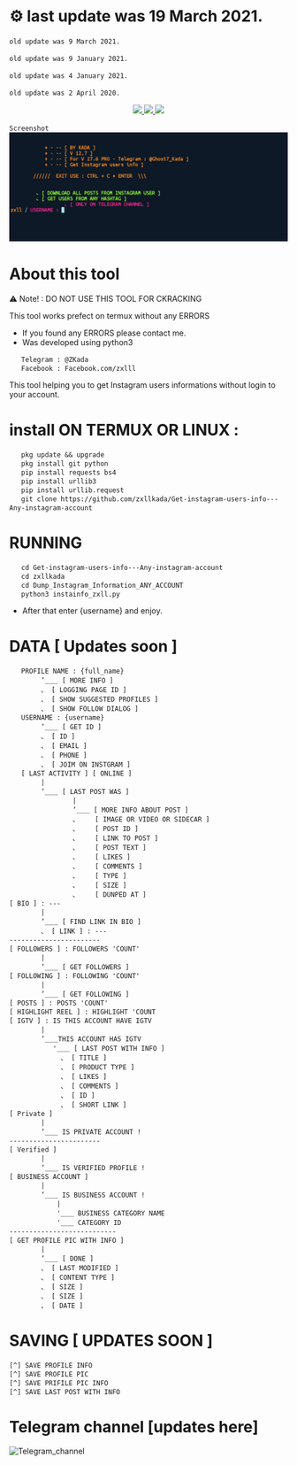 # ⚙ last update was 19 March 2021.

``old update was 9 March 2021.``

``old update was 9 January 2021.``

``old update was 4 January 2021.``

``old update was 2 April 2020.``

<p align="center">
   <a href="https://twitter.com/kada_soulayman">
      <img src="https://img.shields.io/twitter/follow/kada_soulayman?label=Follow">
   </a>
   <a href="https://github.com/zxllkada/Get-instagram-users-info---Any-instagram-account">
      <img src="https://img.shields.io/github/stars/zxllkada/Get-instagram-users-info---Any-instagram-account?style=social">
   </a>
   <a href="https://github.com/zxllkada">
      <img src="https://img.shields.io/github/followers/zxllkada?label=Follow&style=social">
   </a>
</p>

``Screenshot``
![zxllkada_TOLL](zxllkada/instainfo_zxll_sc.jpg)
# About this tool

:warning: Note! : DO NOT USE THIS TOOL FOR CKRACKING

This tool works prefect on termux without any ERRORS
* If you found any ERRORS please contact me.
* Was developed using python3

```
   Telegram : @ZKada
   Facebook : Facebook.com/zxlll
```

This tool helping you to get Instagram users informations without login to your account.


# install ON TERMUX OR LINUX :
```
   pkg update && upgrade
   pkg install git python
   pip install requests bs4 
   pip install urllib3
   pip install urllib.request
   git clone https://github.com/zxllkada/Get-instagram-users-info---Any-instagram-account
```

# RUNNING
```
   cd Get-instagram-users-info---Any-instagram-account
   cd zxllkada
   cd Dump_Instagram_Information_ANY_ACCOUNT
   python3 instainfo_zxll.py
```
* After that enter {username} and enjoy.


# DATA [ Updates soon ]
```
   PROFILE NAME : {full_name}
        ’＿＿ [ MORE INFO ]
        、 [ LOGGING PAGE ID ]
        、 [ SHOW SUGGESTED PROFILES ]
        、 [ SHOW FOLLOW DIALOG ]
   USERNAME : {username}
        ’＿＿ [ GET ID ]
        、 [ ID ]
        、 [ EMAIL ]
        、 [ PHONE ]
        、 [ JOIM ON INSTGRAM ]
   [ LAST ACTIVITY ] [ ONLINE ]
        |
        ’＿＿ [ LAST POST WAS ]
                |
                ’＿＿ [ MORE INFO ABOUT POST ]
                、    [ IMAGE OR VIDEO OR SIDECAR ]
                、    [ POST ID ]
                、    [ LINK TO POST ]
                、    [ POST TEXT ]
                、    [ LIKES ]
                、    [ COMMENTS ]
                、    [ TYPE ]
                、    [ SIZE ]
                、    [ DUNPED AT ]
[ BIO ] : ---
        |
        ’＿＿ [ FIND LINK IN BIO ]
        、 [ LINK ] : ---
-----------------------
[ FOLLOWERS ] : FOLLOWERS 'COUNT'
        |
        ’＿＿ [ GET FOLLOWERS ]
[ FOLLOWING ] : FOLLOWING 'COUNT'
        |
        ’＿＿ [ GET FOLLOWING ]
[ POSTS ] : POSTS 'COUNT'
[ HIGHLIGHT REEL ] : HIGHLIGHT 'COUNT
[ IGTV ] : IS THIS ACCOUNT HAVE IGTV
        |
        ’＿＿THIS ACCOUNT HAS IGTV
           '＿＿ [ LAST POST WITH INFO ]
             、 [ TITLE ]
             、 [ PRODUCT TYPE ] 
             、 [ LIKES ] 
             、 [ COMMENTS ] 
             、 [ ID ]
             、 [ SHORT LINK ]
[ Private ]
        |
        ’＿＿ IS PRIVATE ACCOUNT !
-----------------------
[ Verified ]
        |
        ’＿＿ IS VERIFIED PROFILE !
[ BUSINESS ACCOUNT ]
        |
        ’＿＿ IS BUSINESS ACCOUNT !
            |
            '＿＿ BUSINESS CATEGORY NAME
            '＿＿ CATEGORY ID
---------------------------
[ GET PROFILE PIC WITH INFO ]
        |
        ’＿＿ [ DONE ]
        、 [ LAST MODIFIED ]
        、 [ CONTENT TYPE ] 
        、 [ SIZE ] 
        、 [ SIZE ]
        、 [ DATE ]
```

# SAVING [ UPDATES SOON ]

```
[^] SAVE PROFILE INFO
[^] SAVE PROFILE PIC
[^] SAVE PRIFILE PIC INFO
[^] SAVE LAST POST WITH INFO
```



# Telegram channel [updates here]
![Telegram_channel](zxllkada/Telegram_channel_join_to_get_updates.png)
